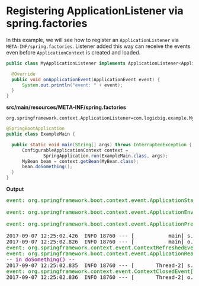 # Registering ApplicationListener via spring.factories

In this example, we will see how to register an `ApplicationListener` via `META-INF/spring.factories`. Listener added this way can receive the events even before `ApplicationContext` is created and loaded.

```java
public class MyApplicationListener implements ApplicationListener<ApplicationEvent> {

  @Override
  public void onApplicationEvent(ApplicationEvent event) {
      System.out.println("event: " + event);
  }
}
```

**src/main/resources/META-INF/spring.factories**

```
org.springframework.context.ApplicationListener=com.logicbig.example.MyApplicationListener
```

```java
@SpringBootApplication
public class ExampleMain {

  public static void main(String[] args) throws InterruptedException {
      ConfigurableApplicationContext context =
              SpringApplication.run(ExampleMain.class, args);
      MyBean bean = context.getBean(MyBean.class);
      bean.doSomething();
  }
}
```

**Output**

<pre><span style="color:green">event: org.springframework.boot.context.event.ApplicationStartedEvent[source=org.springframework.boot.SpringApplication@402f32ff]</span><br/>
<span style="color:green">event: org.springframework.boot.context.event.ApplicationEnvironmentPreparedEvent[source=org.springframework.boot.SpringApplication@402f32ff]</span><br/>
<span style="color:green">event: org.springframework.boot.context.event.ApplicationPreparedEvent[source=org.springframework.boot.SpringApplication@402f32ff]</span>
<br/>2017-09-07 12:25:02.426  INFO 18760 --- [           main] s.c.a.AnnotationConfigApplicationContext : Refreshing org.springframework.context.annotation.AnnotationConfigApplicationContext@7e9a5fbe: startup date [Thu Sep 07 12:25:02 CDT 2017]; root of context hierarchy<br/>2017-09-07 12:25:02.826  INFO 18760 --- [           main] o.s.j.e.a.AnnotationMBeanExporter        : Registering beans for JMX exposure on startup<br/><span style="color:green">event: org.springframework.context.event.ContextRefreshedEvent[source=org.springframework.context.annotation.AnnotationConfigApplicationContext@7e9a5fbe: startup date [Thu Sep 07 12:25:02 CDT 2017]; root of context hierarchy]</span><br/><span style="color:green">event: org.springframework.boot.context.event.ApplicationReadyEvent[source=org.springframework.boot.SpringApplication@402f32ff]</span><br/><span style="color:purple">-- in doSomething() --</span><br/>2017-09-07 12:25:02.835  INFO 18760 --- [       Thread-2] s.c.a.AnnotationConfigApplicationContext : Closing org.springframework.context.annotation.AnnotationConfigApplicationContext@7e9a5fbe: startup date [Thu Sep 07 12:25:02 CDT 2017]; root of context hierarchy<br/><span style="color:green">event: org.springframework.context.event.ContextClosedEvent[source=org.springframework.context.annotation.AnnotationConfigApplicationContext@7e9a5fbe: startup date [Thu Sep 07 12:25:02 CDT 2017]; root of context hierarchy]</span><br/>2017-09-07 12:25:02.836  INFO 18760 --- [       Thread-2] o.s.j.e.a.AnnotationMBeanExporter        : Unregistering JMX-exposed beans on shutdown<br/></pre>
